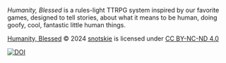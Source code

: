 *Humanity, Blessed* is a rules-light TTRPG system inspired by our favorite games, designed to tell stories, about what it means to be human, doing goofy, cool, fantastic little human things.

[Humanity, Blessed](https://snotskie.github.io/ttrpg/) © 2024 [snotskie](https://snotskie.com/) is licensed under [CC BY-NC-ND 4.0](https://creativecommons.org/licenses/by-nc-nd/4.0/?ref=chooser-v1)

[![DOI](https://zenodo.org/badge/DOI/10.5281/zenodo.14673714.svg)](https://doi.org/10.5281/zenodo.14673714)